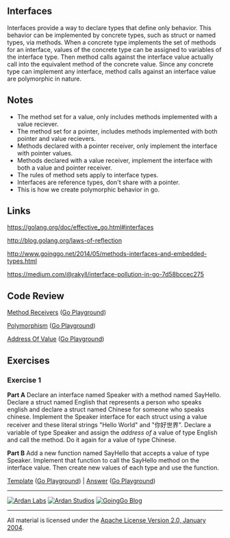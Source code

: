 ## Interfaces

Interfaces provide a way to declare types that define only behavior. This behavior can be implemented by concrete types, such as struct or named types, via methods. When a concrete type implements the set of methods for an interface, values of the concrete type can be assigned to variables of the interface type. Then method calls against the interface value actually call into the equivalent method of the concrete value. Since any concrete type can implement any interface, method calls against an interface value are polymorphic in nature.

## Notes

* The method set for a value, only includes methods implemented with a value reciever.
* The method set for a pointer, includes methods implemented with both pointer and value recievers.
* Methods declared with a pointer receiver, only implement the interface with pointer values.
* Methods declared with a value receiver, implement the interface with both a value and pointer receiver.
* The rules of method sets apply to interface types.
* Interfaces are reference types, don't share with a pointer.
* This is how we create polymorphic behavior in go.

## Links

https://golang.org/doc/effective_go.html#interfaces

http://blog.golang.org/laws-of-reflection

http://www.goinggo.net/2014/05/methods-interfaces-and-embedded-types.html

https://medium.com/@rakyll/interface-pollution-in-go-7d58bccec275

## Code Review

[Method Receivers](example1/example1.go) ([Go Playground](http://play.golang.org/p/xvOEbidmSQ))

[Polymorphism](example2/example2.go) ([Go Playground](http://play.golang.org/p/cjZ-iIHIsK))

[Address Of Value](example3/example3.go) ([Go Playground](https://play.golang.org/p/lTMxc-oExx))

## Exercises

### Exercise 1

**Part A** Declare an interface named Speaker with a method named SayHello. Declare a struct named English that represents a person who speaks english and declare a struct named Chinese for someone who speaks chinese. Implement the Speaker interface for each struct using a value receiver and these literal strings "Hello World" and "你好世界". Declare a variable of type Speaker and assign the _address of_ a value of type English and call the method. Do it again for a value of type Chinese.

**Part B** Add a new function named SayHello that accepts a value of type Speaker. Implement that function to call the SayHello method on the interface value. Then create new values of each type and use the function.

[Template](exercises/template1/template1.go) ([Go Playground](http://play.golang.org/p/oijJdRW3cD)) | 
[Answer](exercises/exercise1/exercise1.go) ([Go Playground](https://play.golang.org/p/MFPF58SkRs))

___
[![Ardan Labs](../../00-slides/images/ggt_logo.png)](http://www.ardanlabs.com)
[![Ardan Studios](../../00-slides/images/ardan_logo.png)](http://www.ardanstudios.com)
[![GoingGo Blog](../../00-slides/images/ggb_logo.png)](http://www.goinggo.net)
___
All material is licensed under the [Apache License Version 2.0, January 2004](http://www.apache.org/licenses/LICENSE-2.0).